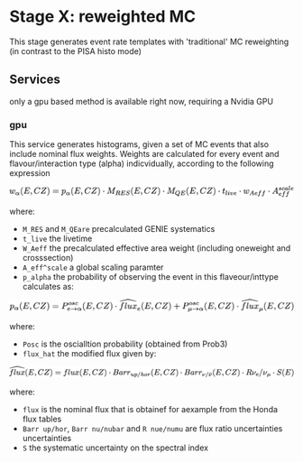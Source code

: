 # Stage X: reweighted MC

This stage generates event rate templates with 'traditional' MC reweighting (in contrast to the PISA histo mode)

## Services

only a gpu based method is available right now, requiring a Nvidia GPU

### gpu

This service generates histograms, given a set of MC events that also include nominal flux weights.
Weights are calculated for every event and flavour/interaction type (alpha) indicvidually, according to the following expression

![weights](images/weight.png)

where:
  * `M_RES` and `M_QEare` precalculated GENIE systematics
  * `t_live` the livetime
  * `W_Aeff` the precalculated effective area weight (including oneweight and crosssection)
  * `A_eff^scale` a global scaling paramter
  * `p_alpha` the probability of observing the event in this flaveour/inttype calculates as:

![prob](images/prob.png)

where:
  * `Posc` is the oscialltion probability (obtained from Prob3)
  * `flux_hat` the modified flux given by:

![flux](images/flux.png)

where:
  * `flux` is the nominal flux that is obtainef for aexample from the Honda flux tables
  * `Barr up/hor`, `Barr nu/nubar` and `R nue/numu` are flux ratio uncertainties uncertainties
  * `S` the systematic uncertainty on the spectral index

<!---
latex
w_\alpha(E,CZ) = p_\alpha(E,CZ) \cdot M_{RES}(E,CZ) \cdot M_{QE}(E,CZ) \cdot t_{live} \cdot w_{Aeff} \cdot A_{eff}^{scale}
p_\alpha(E,CZ) = P^{osc}_{e\rightarrow\alpha}(E,CZ) \cdot \widehat{flux}_e(E,CZ) + P^{osc}_{\mu\rightarrow\alpha}(E,CZ) \cdot \widehat{flux}_\mu(E,CZ)
\widehat{flux}(E,CZ) = flux(E,CZ) \cdot Barr_{up/hor}(E,CZ) \cdot Barr_{\nu/\bar{\nu}}(E,CZ) \cdot R{\nu_e/\nu_\mu} \cdot S(E)
--->
